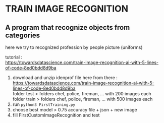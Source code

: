 # TRAIN IMAGE RECOGNITION

## A program that recognize objects from categories
here we try to recognized profession by people picture (uniforms)

tutorial :    
https://towardsdatascience.com/train-image-recognition-ai-with-5-lines-of-code-8ed0bdd8d9ba

1. download and unzip idenprof file here from there : https://towardsdatascience.com/train-image-recognition-ai-with-5-lines-of-code-8ed0bdd8d9ba     
folder test > folders chef, police, fireman, ... with 200 images each
folder train > folders chef, police, fireman, ... with 500 images each
2. run `python3 FirstTraining.py`
3. choose best model > 0.75 accuracy file + json + new image
4. fill FirstCustomImageRecognition and test
